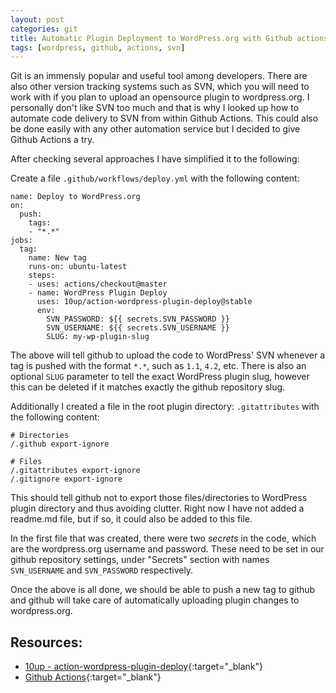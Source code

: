 ```yaml
---
layout: post
categories: git
title: Automatic Plugin Deployment to WordPress.org with Github actions
tags: [wordpress, github, actions, svn]
---
```


Git is an immensly popular and useful tool among developers. There are also other version tracking systems such as SVN, which you will need to work with if you plan to upload an opensource plugin to wordpress.org. I personally don't like SVN too much and that is why I looked up how to automate code delivery to SVN from within Github Actions. This could also be done easily with any other automation service but I decided to give Github Actions a try.

<!--more-->

After checking several approaches I have simplified it to the following: 

Create a file `.github/workflows/deploy.yml` with the following content:
```
name: Deploy to WordPress.org
on:
  push:
    tags:
    - "*.*"
jobs:
  tag:
    name: New tag
    runs-on: ubuntu-latest
    steps:
    - uses: actions/checkout@master
    - name: WordPress Plugin Deploy
      uses: 10up/action-wordpress-plugin-deploy@stable
      env:
        SVN_PASSWORD: ${{ secrets.SVN_PASSWORD }}
        SVN_USERNAME: ${{ secrets.SVN_USERNAME }}
        SLUG: my-wp-plugin-slug
```

The above will tell github to upload the code to WordPress' SVN whenever a tag is pushed with the format `*.*`, such as `1.1`, `4.2`, etc. There is also an optional `SLUG` parameter to tell the exact WordPress plugin slug, however this can be deleted if it matches exactly the github repository slug.

Additionally I created a file in the root plugin directory: `.gitattributes` with the following content: 
```
# Directories
/.github export-ignore

# Files
/.gitattributes export-ignore
/.gitignore export-ignore
```
This should tell github not to export those files/directories to WordPress plugin directory and thus avoiding clutter. Right now I have not added a readme.md file, but if so, it could also be added to this file.

In the first file that was created, there were two _secrets_ in the code, which are the wordpress.org username and password. These need to be set in our github repository settings, under "Secrets" section with names `SVN_USERNAME` and `SVN_PASSWORD` respectively.

Once the above is all done, we should be able to push a new tag to github and github will take care of automatically uploading plugin changes to wordpress.org.

## Resources:
* [10up - action-wordpress-plugin-deploy](https://github.com/10up/action-wordpress-plugin-deploy){:target="_blank"}
* [Github Actions](https://github.com/features/actions){:target="_blank"}
